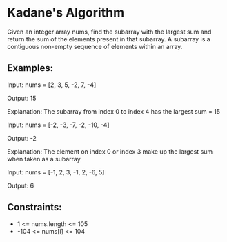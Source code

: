 # Kadane's Algorithm
Given an integer array nums, find the subarray with the largest sum and return the sum of the elements present in that subarray.
A subarray is a contiguous non-empty sequence of elements within an array.


## Examples:
Input: nums = [2, 3, 5, -2, 7, -4]

Output: 15

Explanation: The subarray from index 0 to index 4 has the largest sum = 15

Input: nums = [-2, -3, -7, -2, -10, -4]

Output: -2

Explanation: The element on index 0 or index 3 make up the largest sum when taken as a subarray

Input: nums = [-1, 2, 3, -1, 2, -6, 5]

Output:
6

## Constraints:
- 1 <= nums.length <= 105
- -104 <= nums[i] <= 104